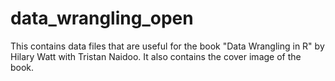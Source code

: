 # data_wrangling_open
This contains data files that are useful for the book "Data Wrangling in R" by Hilary Watt with Tristan Naidoo. It also contains the cover image of the book.
